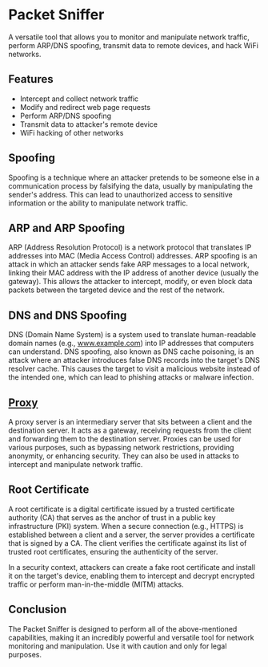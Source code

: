 # Packet Sniffer

A versatile tool that allows you to monitor and manipulate network traffic, perform ARP/DNS spoofing, transmit data to remote devices, and hack WiFi networks.

## Features

- Intercept and collect network traffic 
- Modify and redirect web page requests 
- Perform ARP/DNS spoofing 
- Transmit data to attacker's remote device 
- WiFi hacking of other networks

## Spoofing

Spoofing is a technique where an attacker pretends to be someone else in a communication process by falsifying the data, usually by manipulating the sender's address. This can lead to unauthorized access to sensitive information or the ability to manipulate network traffic.

## ARP and ARP Spoofing

ARP (Address Resolution Protocol) is a network protocol that translates IP addresses into MAC (Media Access Control) addresses. ARP spoofing is an attack in which an attacker sends fake ARP messages to a local network, linking their MAC address with the IP address of another device (usually the gateway). This allows the attacker to intercept, modify, or even block data packets between the targeted device and the rest of the network.

## DNS and DNS Spoofing

DNS (Domain Name System) is a system used to translate human-readable domain names (e.g., www.example.com) into IP addresses that computers can understand. DNS spoofing, also known as DNS cache poisoning, is an attack where an attacker introduces false DNS records into the target's DNS resolver cache. This causes the target to visit a malicious website instead of the intended one, which can lead to phishing attacks or malware infection.

## [Proxy](https://docs.google.com/document/d/1UJ959FaMMCM5hwK4AZTSfN-IlLeY6JXYK1clymwnOW4/edit?usp=sharing)

A proxy server is an intermediary server that sits between a client and the destination server. It acts as a gateway, receiving requests from the client and forwarding them to the destination server. Proxies can be used for various purposes, such as bypassing network restrictions, providing anonymity, or enhancing security. They can also be used in attacks to intercept and manipulate network traffic.

## Root Certificate

A root certificate is a digital certificate issued by a trusted certificate authority (CA) that serves as the anchor of trust in a public key infrastructure (PKI) system. When a secure connection (e.g., HTTPS) is established between a client and a server, the server provides a certificate that is signed by a CA. The client verifies the certificate against its list of trusted root certificates, ensuring the authenticity of the server.

In a security context, attackers can create a fake root certificate and install it on the target's device, enabling them to intercept and decrypt encrypted traffic or perform man-in-the-middle (MITM) attacks.

## Conclusion

The Packet Sniffer is designed to perform all of the above-mentioned capabilities, making it an incredibly powerful and versatile tool for network monitoring and manipulation. Use it with caution and only for legal purposes.
